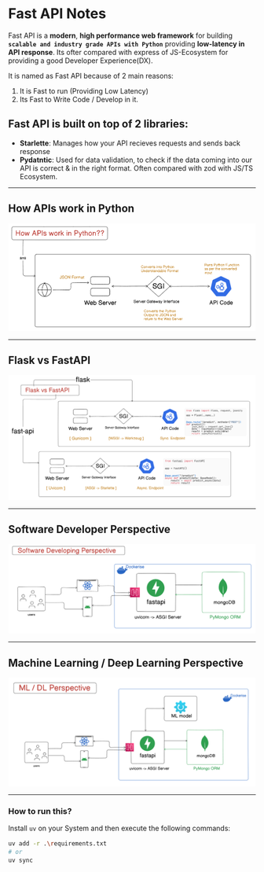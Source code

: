 # Fast API Notes

Fast API is a **modern**, **high performance web framework** for building **`scalable and industry grade APIs with Python`** providing **low-latency in API response**. Its ofter compared with express of JS-Ecosystem for providing a good Developer Experience(DX).

It is named as Fast API because of 2 main reasons:

1. It is Fast to run (Providing Low Latency)
2. Its Fast to Write Code / Develop in it.

## Fast API is built on top of 2 libraries: 
- **Starlette**: Manages how your API recieves requests and sends back response
- **Pydatntic**: Used for data validation, to check if the data coming into our API is correct & in the right format. Often compared with zod with JS/TS Ecosystem.

----

## How APIs work in Python

<img src="0_basics/api_py.png" alt="How APIs work in Python"/>

----

## Flask vs FastAPI

<img src="0_basics/flask_fastapi.png" alt="Flask vs FastAPI"/>

----

## Software Developer Perspective

<img src="0_basics/sde_perspective.png" alt="Software Developer Perspective"/>

----

## Machine Learning / Deep Learning Perspective

<img src="0_basics/ml_dl.png" alt="ML / DL Perspective"/>

----

### How to run this?

Install `uv` on your System and then execute the following commands:
   
```bash 
uv add -r .\requirements.txt
# or
uv sync
```